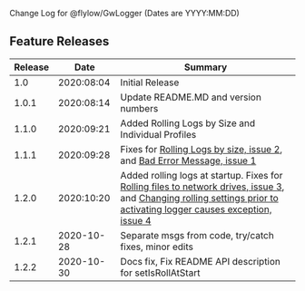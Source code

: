 Change Log for @flylow/GwLogger
(Dates are YYYY:MM:DD)

## Feature Releases ##
|Release   |Date| Summary  |
| ------------ | -- | ------------ |
| 1.0	| 2020:08:04 | Initial Release |
| 1.0.1 | 2020:08:14 | Update README.MD and version numbers |
| 1.1.0 | 2020:09:21 | Added Rolling Logs by Size and Individual Profiles |
| 1.1.1 | 2020:09:28 | Fixes for [Rolling Logs by size, issue 2](https://github.com/flylow/GwLogger/issues/2 "Rolling Logs by size, issue 2"), and [Bad Error Message, issue 1](https://github.com/flylow/GwLogger/issues/1 "Bad Error Message, issue 1") |
| 1.2.0 | 2020:10:20 | Added rolling logs at startup.  Fixes for [Rolling files to network drives, issue 3](https://github.com/flylow/GwLogger/issues/3 "Rolling files to network drives, issue 3"), and [Changing rolling settings prior to activating logger causes exception, issue 4](https://github.com/flylow/GwLogger/issues/4 "Changing rolling settings prior to activating logger causes exception, issue 4") |
| 1.2.1 | 2020-10-28 | Separate msgs from code, try/catch fixes, minor edits |
| 1.2.2 | 2020-10-30 | Docs fix, Fix README API description for setIsRollAtStart |


